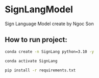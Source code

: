 # SignLangModel
Sign Language Model create by Ngoc Son


## How to run project:

```bash
conda create -n SignLang python=3.10 -y
```

```bash
conda activate SignLang
```

```bash
pip install -r requirements.txt
```